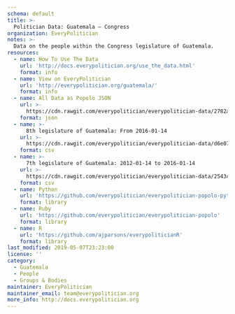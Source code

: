 ```yaml
---
schema: default
title: >-
  Politician Data: Guatemala — Congress
organization: EveryPolitician
notes: >-
  Data on the people within the Congress legislature of Guatemala.
resources:
  - name: How To Use The Data
    url: 'http://docs.everypolitician.org/use_the_data.html'
    format: info
  - name: View on EveryPolitician
    url: 'http://everypolitician.org/guatemala/'
    format: info
  - name: All Data as Popolo JSON
    url: >-
      https://cdn.rawgit.com/everypolitician/everypolitician-data/2782a3a4f64168464b35cb7807661ddbe1d0e2f3/data/Guatemala/Congress/ep-popolo-v1.0.json
    format: json
  - name: >-
      8th legislature of Guatemala: From 2016-01-14
    url: >-
      https://cdn.rawgit.com/everypolitician/everypolitician-data/d6e073b52adcd031ecfdb979428b392807f5e554/data/Guatemala/Congress/term-8.csv
    format: csv
  - name: >-
      7th legislature of Guatemala: 2012-01-14 to 2016-01-14
    url: >-
      https://cdn.rawgit.com/everypolitician/everypolitician-data/2543c758e119c2e66f74c4e03792bdfa73f9f6de/data/Guatemala/Congress/term-7.csv
    format: csv
  - name: Python
    url: 'https://github.com/everypolitician/everypolitician-popolo-python'
    format: library
  - name: Ruby
    url: 'https://github.com/everypolitician/everypolitician-popolo'
    format: library
  - name: R
    url: 'https://github.com/ajparsons/everypoliticianR'
    format: library
last_modified: 2019-05-07T23:23:00
license: ''
category:
  - Guatemala
  - People
  - Groups & Bodies
maintainer: EveryPolitician
maintainer_email: team@everypolitician.org
more_info: http://docs.everypolitician.org
---
```

